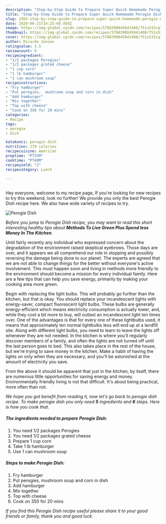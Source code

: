 ```yaml
---
description: "Step-by-Step Guide to Prepare Super Quick Homemade Perogie Dish"
title: "Step-by-Step Guide to Prepare Super Quick Homemade Perogie Dish"
slug: 1565-step-by-step-guide-to-prepare-super-quick-homemade-perogie-dish
date: 2020-08-21T14:25:04.056Z
image: https://img-global.cpcdn.com/recipes/5788390845841408/751x532cq70/perogie-dish-recipe-main-photo.jpg
thumbnail: https://img-global.cpcdn.com/recipes/5788390845841408/751x532cq70/perogie-dish-recipe-main-photo.jpg
cover: https://img-global.cpcdn.com/recipes/5788390845841408/751x532cq70/perogie-dish-recipe-main-photo.jpg
author: Ricardo Jensen
ratingvalue: 3.5
reviewcount: 8
recipeingredient:
- "1/2 packages Perogies"
- "1/2 packages grated cheese"
- "1 cup corn"
- "1 lb hamburger"
- "1 can mushroom soup"
recipeinstructions:
- "Fry hamburger"
- "Put perogies,  mushroom soup and corn in dish"
- "Add hamburger"
- "Mix together"
- "Top with cheese"
- "Cook on 350 for 20 mins"
categories:
- Recipe
tags:
- perogie
- dish

katakunci: perogie dish 
nutrition: 279 calories
recipecuisine: American
preptime: "PT33M"
cooktime: "PT49M"
recipeyield: "2"
recipecategory: Lunch

---
```

<br>
Hey everyone, welcome to my recipe page, If you're looking for new recipes to try this weekend, look no further! We provide you only the best Perogie Dish recipe here. We also have wide variety of recipes to try.
<br>


![Perogie Dish](https://img-global.cpcdn.com/recipes/5788390845841408/751x532cq70/perogie-dish-recipe-main-photo.jpg)

<i>Before you jump to Perogie Dish recipe, you may want to read this short interesting healthy tips about 
<strong>Methods To Live Green Plus Spend less Money In The Kitchen</strong>.</i>
</br>

Until fairly recently any individual who expressed concern about the degradation of the environment raised skeptical eyebrows. Those days are over, and it appears we all comprehend our role in stopping and possibly reversing the damage being done to our planet. The experts are agreed that we are not able to change things for the better without everyone's active involvement. This must happen soon and living in methods more friendly to the environment should become a mission for every individual family. Here are a few tips that can help you save energy, primarily by making your cooking area more green.

Begin with replacing the light bulbs. This will probably go further than the kitchen, but that is okay. You should replace your incandescent lights with energy-saver, compact fluorescent light bulbs. These bulbs are generally energy-efficient which means electricity consumption is actually lower, and, while they cost a bit more to buy, will outlast an incandescent light ten times over. One of the advantages is that for every one of these lightbulbs used, it means that approximately ten normal lightbulbs less will end up at a landfill site. Along with different light bulbs, you need to learn to leave the lights off whenever they are not needed. In the kitchen is where you'll regularly discover members of a family, and often the lights are not turned off until the last person goes to bed. This also takes place in the rest of the house, but we're trying to save money in the kitchen. Make a habit of having the lights on only when they are necessary, and you'll be astonished at the amount of electricity you save.

From the above it should be apparent that just in the kitchen, by itself, there are numerous little opportunities for saving energy and money. Environmentally friendly living is not that difficult. It's about being practical, more often than not.


<i>We hope you got benefit from reading it, now let's go back to perogie dish recipe. To make perogie dish you only need <strong>5</strong> ingredients and <strong>6</strong> steps. Here is how you cook that.
</i>

##### The ingredients needed to prepare Perogie Dish:

1. You need 1/2 packages Perogies
1. You need 1/2 packages grated cheese
1. Prepare 1 cup corn
1. Take 1 lb hamburger
1. Use 1 can mushroom soup


##### Steps to make Perogie Dish:

1. Fry hamburger
1. Put perogies,  mushroom soup and corn in dish
1. Add hamburger
1. Mix together
1. Top with cheese
1. Cook on 350 for 20 mins


<i>If you find this Perogie Dish recipe useful please share it to your good friends or family, thank you and good luck.</i>
